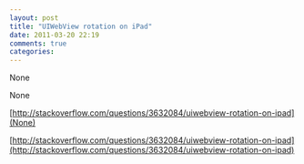 ```yaml
---
layout: post
title: "UIWebView rotation on iPad"
date: 2011-03-20 22:19
comments: true
categories: 
---
```


None


None

[http://stackoverflow.com/questions/3632084/uiwebview-rotation-on-ipad](None)

[http://stackoverflow.com/questions/3632084/uiwebview-rotation-on-ipad](http://stackoverflow.com/questions/3632084/uiwebview-rotation-on-ipad)

